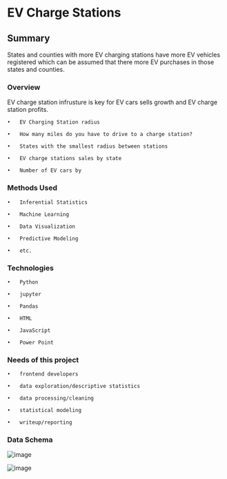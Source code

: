 # EV Charge Stations


## Summary

  States and counties with more EV charging stations have more EV vehicles registered which can be assumed that there more EV purchases in those states and counties.
  
  ### Overview
  
  EV charge station infrusture is key for EV cars sells growth and EV charge station profits.
  
    •	EV Charging Station radius

    •	How many miles do you have to drive to a charge station?

    •	States with the smallest radius between stations

    •	EV charge stations sales by state

    •	Number of EV cars by
   
### Methods Used

    •	Inferential Statistics

    •	Machine Learning

    •	Data Visualization

    •	Predictive Modeling

    •	etc.

### Technologies

    •	Python

    •	jupyter

    •	Pandas

    •	HTML

    •	JavaScript

    •	Power Point
   
 ### Needs of this project
 
    •	frontend developers

    •	data exploration/descriptive statistics

    •	data processing/cleaning

    •	statistical modeling

    •	writeup/reporting
    
    
 ### Data Schema
 
 ![image](https://user-images.githubusercontent.com/96215773/170393177-88a51945-8a4e-4f2f-b436-e5ed787b315f.png)

![image](https://user-images.githubusercontent.com/96215773/170397024-e1fc6417-d14a-4275-a98f-99023b21b41a.png)



